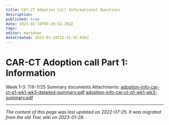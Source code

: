 ```yaml
---
title: CAT-CT Adoption Call Informational Questions
description: 
published: true
date: 2023-02-18T03:20:52.392Z
tags: 
editor: markdown
dateCreated: 2023-01-28T22:31:45.026Z
---
```


# CAR-CT Adoption call Part 1: Information
Week 1-3: 7/6-7/25 Summary documents
Attachments:
[adoption-info-car-ct-q1-wk1-wk3-detailed-summary.pdf](/adoption-info-car-ct-q1-wk1-wk3-detailed-summary.pdf)
[adoption-info-car-ct-q1-wk1-wk3-summary.pdf](/adoption-info-car-ct-q1-wk1-wk3-summary.pdf)
&nbsp;
&nbsp;
&nbsp;

---

*The content of this page was last updated on 2022-07-25. It was migrated from the old Trac wiki on 2023-01-28.*
